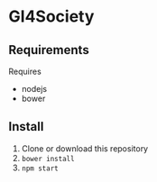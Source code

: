 # GI4Society

## Requirements
Requires 
 - nodejs
 - bower

## Install
1. Clone or download this repository
2. `bower install`
3. `npm start`